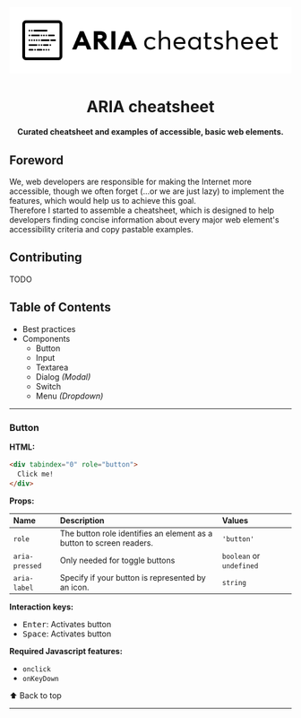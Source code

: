 <img alt="ARIA cheatsheet logo" src="logo.jpg" />

<h1 align="center">ARIA cheatsheet</h1>

<h4 align="center">Curated cheatsheet and examples of accessible, basic web elements.</h4>

## Foreword

We, web developers are responsible for making the Internet more accessible, though we often forget (...or we are just lazy) to implement the features, which would help us to achieve this goal.<br />
Therefore I started to assemble a cheatsheet, which is designed to help developers finding concise information about every major web element's accessibility criteria and copy pastable examples.

## Contributing

TODO

## Table of Contents

* Best practices
* Components
  * Button
  * Input
  * Textarea
  * Dialog *(Modal)*
  * Switch
  * Menu *(Dropdown)*
  
---

### Button

**HTML:**
```html
<div tabindex="0" role="button">
  Click me!
</div>
```

**Props:**

| Name           | Description                                                          | Values                   |    |
|:---------------|:---------------------------------------------------------------------|:-------------------------|:---|
| `role`         | The button role identifies an element as a button to screen readers. | `'button'`               |    |
| `aria-pressed` | Only needed for toggle buttons                                       | `boolean` or `undefined` |    |
| `aria-label`   | Specify if your button is represented by an icon.                    | `string`                 |    |

**Interaction keys:**
* <kbd>Enter</kbd>: Activates button
* <kbd>Space</kbd>: Activates button

**Required Javascript features:**
* `onclick`
* `onKeyDown`

⬆️ Back to top

--- 
